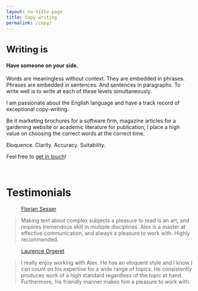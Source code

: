 ```yaml
---
layout: no-title-page
title: Copy-writing
permalink: /copy/
---
```


<style type="text/css">
   .tab { margin-left: 40px; }
</style>

<h2 style="font-size:24px;">Writing is
  <span
     class="txt-rotate"
     data-period="1000"
     data-rotate='[ "hard.", "difficult.", "challenging." ]'>
     </span>
</h2>

#### Have someone on your side.


Words are meaningless without context. They are embedded in phrases. Phrases are embedded in sentences. 
And sentences in paragraphs. To write well is to write at each of these levels simultaneously. 

I am passionate about the English language and have a track record of exceptional copy-writing. 

Be it marketing brochures for a software firm, magazine articles for a gardening website or academic 
literature for publication, I place a high value on choosing the correct words at the correct time.

Eloquence. Clarity. Accuracy. Suitability. 

Feel free to <a href="/contact/" title="">get in touch</a>! 

<br>

# Testimonials

<div class="testimonial">
<a class="tab" href="https://florian.sesser.at/">Florian Sesser</a> 
<blockquote>
Making text about complex subjects a pleasure to read is an art, and requires tremendous skill in
multiple disciplines. Alex is a master at effective communication, and always a pleasure to work with. Highly
recommended.
</blockquote>
</div>

<div class="testimonial">
<a class="tab" href="https://www.plantura.garden/">Laurence Orgeret</a> 
<blockquote>
I really enjoy working with Alex. He has an eloquent style and I know I can count on his expertise for a
 wide range of topics. He consistently produces work of a high standard regardless of the topic at hand.
  Furthermore, his friendly manner makes him a pleasure to work with.
</blockquote> 
</div>
